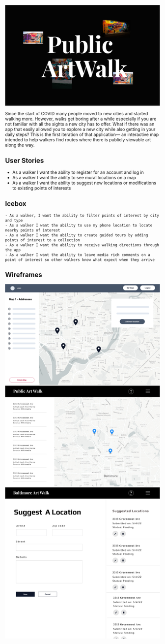
<img src ="images/Landing Page.png">

Since the start of COVID many people moved to new cities and started walking more. However, walks get boring after a while especially if you are not familiar with all the sights a new city has to offer. What if there was an app that easily allowed you to explore a new city while also getting in your daily steps? This is the first iteration of that application— an interactive map intended to help walkers find routes where there is publicly viewable art along the way.

## User Stories
- As a walker I want the ability to register for an account and log in
- As a walker I want the ability to see mural locations on a map
- As a walker I want the ability to suggest new locations or modifications to existing points of interests

## Icebox
    - As a walker, I want the ability to filter points of interest by city and type
    - As a walker I want the ability to use my phone location to locate nearby points of interest
    - As a walker I want the ability to create guided tours by adding points of interest to a collection 
    - As a walker I want the ability to receive walking directions through the app
    - As a walker I want the ability to leave media rich comments on a point of interest so other walkers know what expect when they arrive

## Wireframes

<img src ="images/deliveryApp mapView wireframe.png">
<img src ="images/Map Page.png">
<img src ="images/Suggest a Location.png"> 
